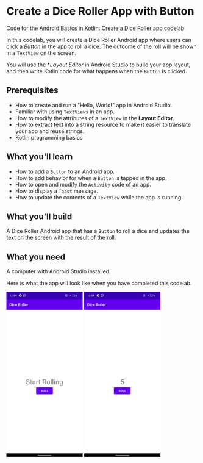 Create a Dice Roller App with Button
====================================
Code for the [Android Basics in Kotlin](https://developer.android.com/courses/android-basics-kotlin/course): [Create a Dice Roller app codelab](https://developer.android.com/codelabs/basic-android-kotlin-training-create-dice-roller-app-with-button).

In this codelab, you will create a Dice Roller Android app where users can click a *Button* in the app to roll a dice. The outcome of the roll will be shown in a `TextView` on the screen.

You will use the **Layout Editor* in Android Studio to build your app layout, and then write Kotlin code for what happens when the `Button` is clicked.

## Prerequisites

- How to create and run a "Hello, World!" app in Android Studio.
- Familiar with using `TextViews` in an app.
- How to modify the attributes of a `TextView` in the **Layout Editor**.
- How to extract text into a string resource to make it easier to translate your app and reuse strings.
- Kotlin programming basics

## What you'll learn

- How to add a `Button` to an Android app.
- How to add behavior for when a `Button` is tapped in the app.
- How to open and modify the `Activity` code of an app.
- How to display a `Toast` message.
- How to update the contents of a `TextView` while the app is running.

## What you'll build

A Dice Roller Android app that has a `Button` to roll a dice and updates the text on the screen with the result of the roll.

## What you need

A computer with Android Studio installed.

Here is what the app will look like when you have completed this codelab.

<img width="200" height="433" src="https://raw.githubusercontent.com/HemantSachdeva/DiceRoller/kt/output/DiceRollerOutput1.png" alt="DiceRollerOutput1"> <img width="200" height="433" src="https://raw.githubusercontent.com/HemantSachdeva/DiceRoller/kt/output/DiceRollerOutput2.png" alt="DiceRollerOutput2">
